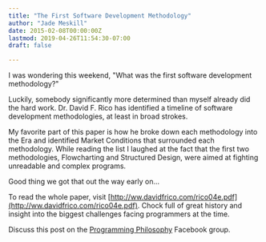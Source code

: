 ```yaml
---
title: "The First Software Development Methodology"
author: "Jade Meskill"
date: 2015-02-08T00:00:00Z
lastmod: 2019-04-26T11:54:30-07:00
draft: false

---
```


I was wondering this weekend, &#34;What was the first software development methodology?&#34;  

Luckily, somebody significantly more determined than myself already did the hard work. Dr. David F. Rico has identified a timeline of software development methodologies, at least in broad strokes.  

My favorite part of this paper is how he broke down each methodology into the Era and identified Market Conditions that surrounded each methodology. While reading the list I laughed at the fact that the first two methodologies, Flowcharting and Structured Design, were aimed at fighting unreadable and complex programs.   

Good thing we got that out the way early on...  

To read the whole paper, visit [http://ww.davidfrico.com/rico04e.pdf](http://ww.davidfrico.com/rico04e.pdf). Chock full of great history and insight into the biggest challenges facing programmers at the time.  

 



Discuss this post on the [Programming Philosophy](https://www.facebook.com/groups/programming.philosophy/permalink/890303417686712/) Facebook group.
